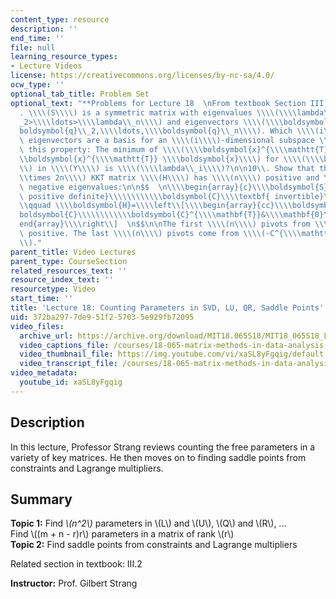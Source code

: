 ```yaml
---
content_type: resource
description: ''
end_time: ''
file: null
learning_resource_types:
- Lecture Videos
license: https://creativecommons.org/licenses/by-nc-sa/4.0/
ocw_type: ''
optional_tab_title: Problem Set
optional_text: "**Problems for Lecture 18  \nFrom textbook Section III.2**\n\n4\\\
  . \\\\(S\\\\) is a symmetric matrix with eigenvalues \\\\(\\\\lambda\\_1>\\\\lambda\\\
  _2>\\\\ldots>\\\\lambda\\_n\\\\) and eigenvectors \\\\(\\\\boldsymbol{q}\\_1,\\\\\
  boldsymbol{q}\\_2,\\\\ldots,\\\\boldsymbol{q}\\_n\\\\). Which \\\\(i\\\\) of those\
  \ eigenvectors are a basis for an \\\\(i\\\\)-dimensional subspace \\\\(Y\\\\) with\
  \ this property: The minimum of \\\\(\\\\boldsymbol{x}^{\\\\mathtt{T}} S\\\\boldsymbol{x}/\\\
  \\boldsymbol{x}^{\\\\mathtt{T}} \\\\boldsymbol{x}\\\\) for \\\\(\\\\boldsymbol{x}\\\
  \\) in \\\\(Y\\\\) is \\\\(\\\\lambda\\_i\\\\)?\n\n10\\. Show that this \\\\(2n\\\
  \\times 2n\\\\) KKT matrix \\\\(H\\\\) has \\\\(n\\\\) positive and \\\\(n\\\\)\
  \ negative eigenvalues:\n\n$$  \n\\\\begin{array}{c}\\\\boldsymbol{S}\\\\textbf{\
  \ positive definite}\\\\\\\\\\\\boldsymbol{C}\\\\textbf{ invertible}\\\\end{array}\\\
  \\qquad \\\\boldsymbol{H}=\\\\left\\[\\\\begin{array}{cc}\\\\boldsymbol{S}&\\\\\
  boldsymbol{C}\\\\\\\\\\\\boldsymbol{C}^{\\\\mathbf{T}}&\\\\mathbf{0}\\\\\\\\\\\\\
  end{array}\\\\right\\]  \n$$\n\nThe first \\\\(n\\\\) pivots from \\\\(S\\\\) are\
  \ positive. The last \\\\(n\\\\) pivots come from \\\\(-C^{\\\\mathtt{T}}S^{-1}C\\\
  \\)."
parent_title: Video Lectures
parent_type: CourseSection
related_resources_text: ''
resource_index_text: ''
resourcetype: Video
start_time: ''
title: 'Lecture 18: Counting Parameters in SVD, LU, QR, Saddle Points'
uid: 372ba297-7de9-51f2-5703-5e929fb72095
video_files:
  archive_url: https://archive.org/download/MIT18.065S18/MIT18_065S18_Lecture18_300k.mp4
  video_captions_file: /courses/18-065-matrix-methods-in-data-analysis-signal-processing-and-machine-learning-spring-2018/6820501a14615c2299bedafa0a7093de_xaSL8yFgqig.vtt
  video_thumbnail_file: https://img.youtube.com/vi/xaSL8yFgqig/default.jpg
  video_transcript_file: /courses/18-065-matrix-methods-in-data-analysis-signal-processing-and-machine-learning-spring-2018/ade37003589b2c2d0030ea38cea605b0_xaSL8yFgqig.pdf
video_metadata:
  youtube_id: xaSL8yFgqig
---
```


Description
-----------

In this lecture, Professor Strang reviews counting the free parameters in a variety of key matrices. He then moves on to finding saddle points from constraints and Lagrange multipliers.

Summary
-------

**Topic 1:** Find _\\(n^2\\)_ parameters in \\(L\\) and \\(U\\), \\(Q\\) and \\(R\\), ...  
Find \\((m + n - r)r\\) parameters in a matrix of rank \\(r\\)  
**Topic 2:** Find saddle points from constraints and Lagrange multipliers

Related section in textbook: III.2

**Instructor:** Prof. Gilbert Strang

